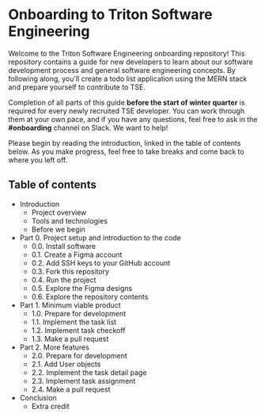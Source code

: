 # Onboarding to Triton Software Engineering

Welcome to the Triton Software Engineering onboarding repository! This repository contains a guide for new developers to learn about our software development process and general software engineering concepts. By following along, you'll create a todo list application using the MERN stack and prepare yourself to contribute to TSE.

Completion of all parts of this guide **before the start of winter quarter** is required for every newly recruited TSE developer. You can work through them at your own pace, and if you have any questions, feel free to ask in the **#onboarding** channel on Slack. We want to help!

Please begin by reading the introduction, linked in the table of contents below. As you make progress, feel free to take breaks and come back to where you left off.

## Table of contents

- Introduction
  - Project overview
  - Tools and technologies
  - Before we begin
- Part 0. Project setup and introduction to the code
  - 0.0. Install software
  - 0.1. Create a Figma account
  - 0.2. Add SSH keys to your GitHub account
  - 0.3. Fork this repository
  - 0.4. Run the project
  - 0.5. Explore the Figma designs
  - 0.6. Explore the repository contents
- Part 1. Minimum viable product
  - 1.0. Prepare for development
  - 1.1. Implement the task list
  - 1.2. Implement task checkoff
  - 1.3. Make a pull request
- Part 2. More features
  - 2.0. Prepare for development
  - 2.1. Add User objects
  - 2.2. Implement the task detail page
  - 2.3. Implement task assignment
  - 2.4. Make a pull request
- Conclusion
  - Extra credit
